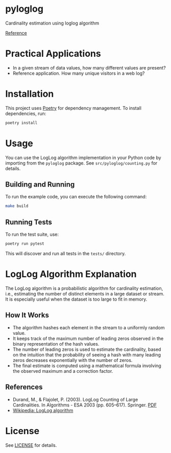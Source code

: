 # pyloglog
Cardinality estimation using loglog algorithm

[Reference](https://sedgewick.io/wp-content/uploads/2022/03/2016-19Cardinality.pdf)

# Practical Applications
- In a given stream of data values, how many different values are present?
- Reference application. How many unique visitors in a web log?

# Installation

This project uses [Poetry](https://python-poetry.org/) for dependency management. To install dependencies, run:

```bash
poetry install
```

# Usage

You can use the LogLog algorithm implementation in your Python code by importing from the `pyloglog` package. See `src/pyloglog/counting.py` for details.

## Building and Running 
To run the example code, you can execute the following command:

```bash
make build
```

## Running Tests

To run the test suite, use:

```bash
poetry run pytest
```

This will discover and run all tests in the `tests/` directory.


# LogLog Algorithm Explanation

The LogLog algorithm is a probabilistic algorithm for cardinality estimation, i.e., estimating the number of distinct elements in a large dataset or stream. It is especially useful when the dataset is too large to fit in memory.

## How It Works
- The algorithm hashes each element in the stream to a uniformly random value.
- It keeps track of the maximum number of leading zeros observed in the binary representation of the hash values.
- The number of leading zeros is used to estimate the cardinality, based on the intuition that the probability of seeing a hash with many leading zeros decreases exponentially with the number of zeros.
- The final estimate is computed using a mathematical formula involving the observed maximum and a correction factor.

## References
- Durand, M., & Flajolet, P. (2003). LogLog Counting of Large Cardinalities. In Algorithms - ESA 2003 (pp. 605–617). Springer. [PDF](https://sedgewick.io/wp-content/uploads/2022/03/2016-19Cardinality.pdf)
- [Wikipedia: LogLog algorithm](https://en.wikipedia.org/wiki/LogLog_counting)

# License
See [LICENSE](LICENSE) for details.
